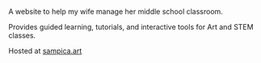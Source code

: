 A website to help my wife manage her middle school classroom. 

Provides guided learning, tutorials, and interactive tools for Art and STEM classes.

Hosted at [sampica.art](https://sampica.art)
